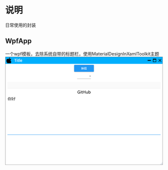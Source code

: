 # 说明
日常使用的封装

## WpfApp
一个wpf模板，去除系统自带的标题栏，使用MaterialDesignInXamlToolkit主题
<img src="./Imgs/wpfapp.png">